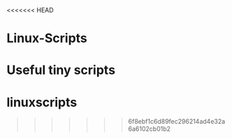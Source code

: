 <<<<<<< HEAD
# Linux-Scripts
Useful tiny scripts
=======
# linuxscripts
>>>>>>> 6f8ebf1c6d89fec296214ad4e32a6a6102cb01b2
